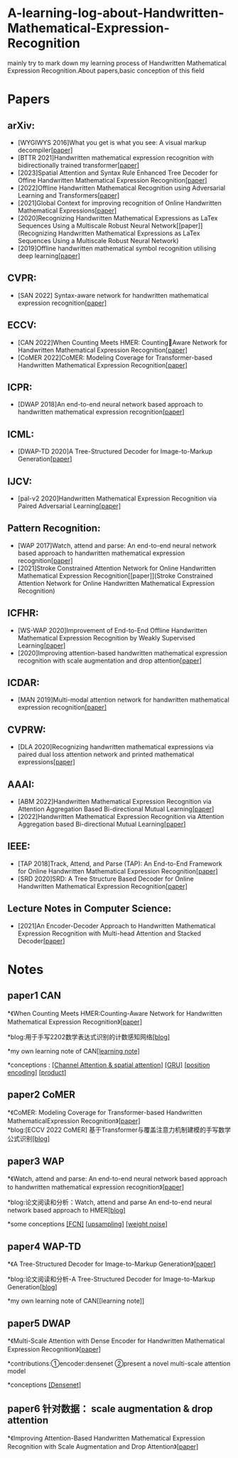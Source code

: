 A-learning-log-about-Handwritten-Mathematical-Expression-Recognition
==
  mainly try to mark down my learning process of Handwritten Mathematical Expression Recognition.About papers,basic conception of this field

# Papers
## arXiv:
* [WYGIWYS 2016]What you get is what you  see: A visual markup decompiler[[paper]](https://arxiv.org/abs/1609.04938v1)
* [BTTR 2021]Handwritten mathematical expression recognition with bidirectionally trained transformer[[paper]](https://arxiv.org/abs/2105.02412)
* [2023]Spatial Attention and Syntax Rule Enhanced Tree Decoder for Offine Handwritten Mathematical Expression Recognition[[paper]](https://arxiv.org/abs/2303.07077)
* [2022]Offline Handwritten Mathematical Recognition using Adversarial Learning and Transformers[[paper]](https://arxiv.org/abs/2208.09662)
* [2021]Global Context for improving recognition of Online Handwritten Mathematical Expressions[[paper]](https://arxiv.org/abs/2105.10156)
* [2020]Recognizing Handwritten Mathematical Expressions as LaTex Sequences Using a Multiscale Robust Neural Network[[paper]](Recognizing Handwritten Mathematical Expressions as LaTex Sequences Using a Multiscale Robust Neural Network)
* [2019]Offline handwritten mathematical symbol recognition utilising deep learning[[paper]](https://arxiv.org/abs/1910.07395)

## CVPR:
* [SAN 2022] Syntax-aware network for handwritten mathematical expression recognition[[paper]](https://ieeexplore.ieee.org/document/9879653)

## ECCV:
* [CAN 2022]When Counting Meets HMER: CountingAware Network for Handwritten Mathematical Expression Recognition[[paper]](https://arxiv.org/abs/2207.11463)
* [CoMER 2022]CoMER: Modeling Coverage for Transformer-based Handwritten Mathematical Expression Recognition[[paper]](https://arxiv.org/abs/2207.04410#:~:text=CoMER%3A%20Modeling%20Coverage%20for%20Transformer-based%20Handwritten%20Mathematical%20Expression,made%20significant%20advances%20in%20recognizing%20handwritten%20mathematical%20expressions.)

## ICPR:
* [DWAP 2018]An end-to-end  neural network based approach to handwritten mathematical expression recognition[[paper]](https://ieeexplore.ieee.org/document/8546031)

## ICML:
* [DWAP-TD 2020]A Tree-Structured Decoder for Image-to-Markup Generation[[paper]](http://staff.ustc.edu.cn/~jundu/Publications/publications/jianshu-icml2020.pdf)

## IJCV:
* [pal-v2 2020]Handwritten Mathematical Expression Recognition via Paired Adversarial Learning[[paper]](https://link.springer.com/article/10.1007/s11263-020-01291-5)

## Pattern Recognition:
* [WAP 2017]Watch, attend and parse: An end-to-end neural network based approach to handwritten mathematical expression recognition[[paper]](https://www.sciencedirect.com/science/article/pii/S0031320317302376)
* [2021]Stroke Constrained Attention Network for Online Handwritten Mathematical Expression Recognition[[paper]](Stroke Constrained Attention Network for Online Handwritten Mathematical Expression Recognition)

## ICFHR:
* [WS-WAP 2020]Improvement of End-to-End Offline Handwritten Mathematical Expression Recognition by Weakly Supervised Learning[[paper]](https://ieeexplore.ieee.org/abstract/document/9257749)
* [2020]Improving attention-based handwritten mathematical expression recognition with scale augmentation and drop attention[[paper]](https://ieeexplore.ieee.org/abstract/document/9257765)

## ICDAR:
* [MAN 2019]Multi-modal attention network for handwritten mathematical expression recognition[[paper]](https://ieeexplore.ieee.org/document/8978103)

## CVPRW:
* [DLA 2020]Recognizing handwritten mathematical expressions via paired dual loss attention network and printed mathematical expressions[[paper]](https://ieeexplore.ieee.org/document/9150937)

## AAAI:
* [ABM 2022]Handwritten Mathematical Expression Recognition via Attention Aggregation Based Bi-directional Mutual Learning[[paper]](https://arxiv.org/abs/2112.03603)
* [2022]Handwritten Mathematical Expression Recognition via Attention Aggregation based Bi-directional Mutual Learning[[paper]](https://arxiv.org/abs/2112.03603)

## IEEE:
* [TAP 2018]Track, Attend, and Parse (TAP): An End-to-End Framework for Online Handwritten Mathematical Expression Recognition[[paper]](https://ieeexplore.ieee.org/document/8373726)
* [SRD 2020]SRD: A Tree Structure Based Decoder for Online Handwritten Mathematical Expression Recognition[[paper]](https://ieeexplore.ieee.org/document/9147045)

## Lecture Notes in Computer Science:
* [2021]An Encoder-Decoder Approach to Handwritten Mathematical Expression Recognition with Multi-head Attention and Stacked Decoder[[paper]](https://link.springer.com/content/pdf/10.1007/978-3-030-86331-9_39.pdf)


# Notes
## paper1 CAN
*《When Counting Meets HMER:Counting-Aware Network for Handwritten Mathematical Expression Recognition》[[paper]](https://arxiv.org/abs/2207.11463)

*blog:用于手写2202数学表达式识别的计数感知网络[[blog]](https://zhuanlan.zhihu.com/p/546590327)

*my own learning note of CAN[[learning note]](https://view.officeapps.live.com/op/view.aspx?src=https%3A%2F%2Fraw.githubusercontent.com%2FHryxyhe%2FA-learning-log-about-Handwritten-Mathematical-Expression-Recognition%2Fmaster%2Fmy%2520learning%2520note%2FCAN.docx&wdOrigin=BROWSELINK)

*conceptions : [[Channel Attention & spatial attention]](https://blog.csdn.net/qq_42194397/article/details/122556066?spm=1001.2101.3001.6650.18&utm_medium=distribute.pc_relevant.none-task-blog-2~default~BlogCommendFromBaidu~Rate-18-122556066-blog-120884524.235%5Ev38%5Epc_relevant_anti_vip_base&depth_1-utm_source=dis) [[GRU]](https://zhuanlan.zhihu.com/p/32481747) 
[[position encoding]](https://zhuanlan.zhihu.com/p/121126531) [[product]](https://blog.csdn.net/oldlybaby/article/details/108307712) 

## paper2 CoMER
*《CoMER: Modeling Coverage for Transformer-based Handwritten MathematicalExpression Recognition》[[paper]](https://arxiv.org/abs/2207.04410)\
*blog:[ECCV 2022 CoMER] 基于Transformer与覆盖注意力机制建模的手写数学公式识别[[blog]](https://blog.csdn.net/moxibingdao/article/details/127644505)

## paper3 WAP
*《Watch, attend and parse: An end-to-end neural network based approach to handwritten mathematical expression recognition》[[paper]](https://www.sciencedirect.com/science/article/pii/S0031320317302376)

*blog:论文阅读和分析：Watch, attend and parse An end-to-end neural network based approach to HMER[[blog]](https://blog.csdn.net/KPer_Yang/article/details/129483137)

*some conceptions [[FCN]](https://zhuanlan.zhihu.com/p/30195134)  [[upsampling]](https://blog.csdn.net/qq_37344125/article/details/108717647) [[weight noise]](https://blog.csdn.net/Marslicy/article/details/124311818?ops_request_misc=%257B%2522request%255Fid%2522%253A%2522168837172516800184198252%2522%252C%2522scm%2522%253A%252220140713.130102334..%2522%257D&request_id=168837172516800184198252&biz_id=0&utm_medium=distribute.pc_search_result.none-task-blog-2~all~sobaiduend~default-1-124311818-null-null.142^v88^control_2,239^v2^insert_chatgpt&utm_term=%E6%9D%83%E9%87%8D%E5%99%AA%E5%A3%B0&spm=1018.2226.3001.4187)

## paper4 WAP-TD
*《A Tree-Structured Decoder for Image-to-Markup Generation》[[paper]](http://staff.ustc.edu.cn/~jundu/Publications/publications/jianshu-icml2020.pdf)

*blog:论文阅读和分析-A Tree-Structured Decoder for Image-to-Markup Generation[[blog]](https://blog.csdn.net/KPer_Yang/article/details/129461513)

*my own learning note of CAN[[learning note]]

## paper5 DWAP
*《Multi-Scale Attention with Dense Encoder for Handwritten Mathematical Expression Recognition》[[paper]](https://ieeexplore.ieee.org/document/8546031)

*contributions:①encoder:densenet      ②present a novel multi-scale attention model

*conceptions [[Densenet]](https://zhuanlan.zhihu.com/p/37189203)

## paper6 针对数据： scale augmentation & drop attention
*《Improving Attention-Based Handwritten Mathematical Expression Recognition with Scale Augmentation and Drop Attention》[[paper]](https://ieeexplore.ieee.org/abstract/document/9257765)



